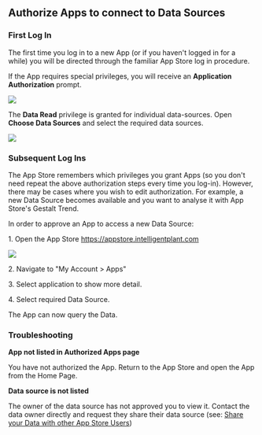 ## Authorize Apps to connect to Data Sources

### First Log In

The first time you log in to a new App (or if you haven't logged in for
a while) you will be directed through the familiar App Store log in
procedure.

If the App requires special privileges, you will receive an
**Application Authorization** prompt.

![](/app_store_connect/login03.png)

The **Data Read** privilege is granted for individual data-sources. Open
**Choose Data Sources** and select the required data sources.

![](/app_store_connect/login04.png)

### Subsequent Log Ins

The App Store remembers which privileges you grant Apps (so you don't
need repeat the above authorization steps every time you log-in).
However, there may be cases where you wish to edit authorization. For
example, a new Data Source becomes available and you want to analyse it
with App Store's Gestalt Trend.

In order to approve an App to access a new Data Source:

1\. Open the App Store <https://appstore.intelligentplant.com>

![](/app_store_connect/authorizedapps01.gif)

2\. Navigate to "My Account \> Apps"

3\. Select application to show more detail.

4\. Select required Data Source.

The App can now query the Data.

### Troubleshooting

**App not listed in Authorized Apps page**

You have not authorized the App. Return to the App Store and open the
App from the Home Page.

**Data source is not listed**

The owner of the data source has not approved you to view it. Contact
the data owner directly and request they share their data source (see:
[Share your Data with other App Store
Users](/App_Store_Connect/Share%20your%20Data%20with%20other%20App%20Store%20Users))
